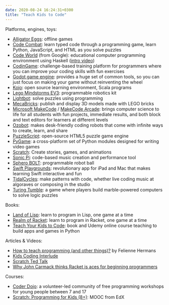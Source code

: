 ```yaml
---
date: 2020-08-24 16:24:31+0300
title: "Teach Kids to Code"
---
```


Platforms, engines, toys:

- [Alligator Eggs](http://worrydream.com/AlligatorEggs/): offline games
- [Code Combat](https://codecombat.com/): learn typed code through a programming game, learn Python, JavaScript, and HTML as you solve puzzles
- [Code World](https://code.world/#) (from Google): educational computer programming environment using Haskell ([intro video](https://youtu.be/mFSeyhkPTAs))
- [CodinGame](https://www.codingame.com/): challenge-based training platform for programmers where you can improve your coding skills with fun exercises
- [Godot game engine](https://godotengine.org/): provides a huge set of common tools, so you can just focus on making your game without reinventing the wheel
- [Kojo](http://kogics.net/kojo): open source learning environment, Scala programs
- [Lego Mindstorms EV3](https://www.cmu.edu/roboticsacademy/roboticscurriculum/Lego%20Curriculum/EV3-Intro.html): programmable robotics kit
- [Lightbot](https://lightbot.com/): solve puzzles using programming
- [MecaBricks](https://www.mecabricks.com/): publish and display 3D models made with LEGO bricks
- [Microsoft MakeCode](https://www.microsoft.com/en-us/makecode?rtc=1) / [MakeCode Arcade](https://arcade.makecode.com/): brings computer science to life for all students with fun projects, immediate results, and both block and text editors for learners at different levels
- [Ozobot](https://ozobot.com/): makes desk-friendly coding robots that come with infinite ways to create, learn, and share
- [PuzzleScript](https://www.puzzlescript.net/): open-source HTML5 puzzle game engine
- [PyGame](https://www.pygame.org/): a cross-platform set of Python modules designed for writing video games
- [Scratch](https://scratch.mit.edu/): Create stories, games, and animations
- [Sonic Pi](https://sonic-pi.net/): code-based music creation and performance tool
- [Sphero BOLT](https://sphero.com/products/sphero-bolt): programmable robot ball
- [Swift Playgrounds](https://www.apple.com/swift/playgrounds/): revolutionary app for iPad and Mac that makes learning Swift interactive and fun
- [TidalCycles](https://tidalcycles.org/index.php/Welcome): make patterns with code, whether live coding music at algoraves or composing in the studio
- [Turing Tumble](https://www.turingtumble.com/): a game where players build marble-powered computers to solve logic puzzles

Books:

- [Land of Lisp](http://landoflisp.com/): learn to program in Lisp, one game at a time
- [Realm of Racket](https://nostarch.com/realmofracket.htm): learn to program in Racket, one game at a time
- [Teach Your Kids to Code](http://teachyourkidstocode.com/): book and Udemy online course teaching to build apps and games in Python

Articles & Videos:

- [How to teach programming (and other things)?](https://youtu.be/g1ib43q3uXQ) by Felienne Hermans
- [Kids Coding Interlude](https://www.snoyman.com/blog/2018/12/kids-coding-interlude-the-function-game)
- [Scratch Ted Talk](https://www.ted.com/talks/mitch_resnick_let_s_teach_kids_to_code)
- [Why John Carmack thinks Racket is aces for beginning programmers](https://www.itworld.com/article/2978142/why-john-carmack-thinks-racket-is-aces-for-beginning-programmers.html)

Courses:

- [Coder Dojo](https://www.coderdojo.ro/): a volunteer-led community of free programming workshops for young people between 7 and 17
- [Scratch: Programming for Kids (8+)](https://www.edx.org/course/scratch-programming-for-kids-8): MOOC from EdX

